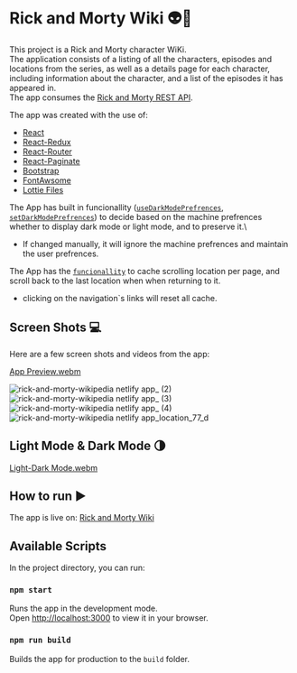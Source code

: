 # Rick and Morty Wiki 👽🧪

This project is a Rick and Morty character WiKi.\
The application consists of a listing of all the characters, episodes and locations from the series, as well as a details page for each character, including information about the character, and a list of the episodes it has appeared in.\
The app consumes the [Rick and Morty REST API](https://rickandmortyapi.com/).

The app was created with the use of:

- [React](https://reactjs.org/)
- [React-Redux](https://react-redux.js.org/)
- [React-Router](https://reactrouter.com/)
- [React-Paginate](https://www.npmjs.com/package/react-paginate)
- [Bootstrap](https://getbootstrap.com/)
- [FontAwsome](https://fontawesome.com/)
- [Lottie Files](https://lottiefiles.com/)


The App has built in funcionallity ([`useDarkModePrefrences`](src/hooks/useDarkModePrefrences.js), [`setDarkModePrefrences`](src/utils/setDarkModePrefrences.js)) to decide based on the machine prefrences whether to display dark mode or light mode, and to preserve it.\
* If changed manually, it will ignore the machine prefrences and maintain the user prefrences.

The App has the [`funcionallity`](src/hooks/useScrollCache.js) to cache scrolling location per page, and scroll back to the last location when when returning to it.
* clicking on the navigation`s links will reset all cache. 

## Screen Shots 💻

Here are a few screen shots and videos from the app:

[App Preview.webm](https://user-images.githubusercontent.com/97041347/183472003-97ced014-8111-452e-94ae-b85d22ebe7da.webm)

![rick-and-morty-wikipedia netlify app_ (2)](https://user-images.githubusercontent.com/97041347/183468690-9306ca65-5c66-48a4-ba07-1ade509167c1.png)
![rick-and-morty-wikipedia netlify app_ (3)](https://user-images.githubusercontent.com/97041347/183468694-959535b0-12a4-45ad-abdc-7b6e51c27958.png)
![rick-and-morty-wikipedia netlify app_ (4)](https://user-images.githubusercontent.com/97041347/183468697-83b2157e-6b08-40ce-836c-accfea3b65bd.png)
![rick-and-morty-wikipedia netlify app_location_77_d](https://user-images.githubusercontent.com/97041347/183468670-82cc6dbe-5d2e-4edc-b47c-f9da3ecf3635.png)

## Light Mode & Dark Mode 🌗

[Light-Dark Mode.webm](https://user-images.githubusercontent.com/97041347/183472454-1f14de10-3412-45ad-b9b7-561c4efd8591.webm)

## How to run ▶️

The app is live on: [Rick and Morty Wiki](https://rick-and-morty-wikipedia.netlify.app/)

## Available Scripts

In the project directory, you can run:

### `npm start`

Runs the app in the development mode.\
Open [http://localhost:3000](http://localhost:3000) to view it in your browser.

### `npm run build`

Builds the app for production to the `build` folder.


